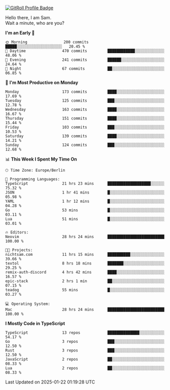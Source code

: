 <a href="https://gitroll.io/profile/u8g4G6FTZM7WSCSqTRPGSHZygT4O2" target="_blank"><img src="https://gitroll.io/api/badges/profiles/v1/u8g4G6FTZM7WSCSqTRPGSHZygT4O2?theme=nord" alt="GitRoll Profile Badge"/></a>

Hello there, I am Sam.  
Wait a minute, who are you?
  
<!--START_SECTION:waka-->
**I'm an Early 🐤** 

```text
🌞 Morning                200 commits         █████░░░░░░░░░░░░░░░░░░░░   20.45 % 
🌆 Daytime                470 commits         ████████████░░░░░░░░░░░░░   48.06 % 
🌃 Evening                241 commits         ██████░░░░░░░░░░░░░░░░░░░   24.64 % 
🌙 Night                  67 commits          ██░░░░░░░░░░░░░░░░░░░░░░░   06.85 % 
```
📅 **I'm Most Productive on Monday** 

```text
Monday                   173 commits         ████░░░░░░░░░░░░░░░░░░░░░   17.69 % 
Tuesday                  125 commits         ███░░░░░░░░░░░░░░░░░░░░░░   12.78 % 
Wednesday                163 commits         ████░░░░░░░░░░░░░░░░░░░░░   16.67 % 
Thursday                 151 commits         ████░░░░░░░░░░░░░░░░░░░░░   15.44 % 
Friday                   103 commits         ███░░░░░░░░░░░░░░░░░░░░░░   10.53 % 
Saturday                 139 commits         ████░░░░░░░░░░░░░░░░░░░░░   14.21 % 
Sunday                   124 commits         ███░░░░░░░░░░░░░░░░░░░░░░   12.68 % 
```


📊 **This Week I Spent My Time On** 

```text
🕑︎ Time Zone: Europe/Berlin

💬 Programming Languages: 
TypeScript               21 hrs 23 mins      ███████████████████░░░░░░   75.32 % 
JSON                     1 hr 41 mins        █░░░░░░░░░░░░░░░░░░░░░░░░   05.98 % 
YAML                     1 hr 12 mins        █░░░░░░░░░░░░░░░░░░░░░░░░   04.28 % 
Go                       53 mins             █░░░░░░░░░░░░░░░░░░░░░░░░   03.11 % 
Lua                      51 mins             █░░░░░░░░░░░░░░░░░░░░░░░░   03.01 % 

🔥 Editors: 
Neovim                   28 hrs 24 mins      █████████████████████████   100.00 % 

🐱‍💻 Projects: 
nichtsam.com             11 hrs 15 mins      ██████████░░░░░░░░░░░░░░░   39.66 % 
textol                   8 hrs 18 mins       ███████░░░░░░░░░░░░░░░░░░   29.25 % 
remix-auth-discord       4 hrs 42 mins       ████░░░░░░░░░░░░░░░░░░░░░   16.57 % 
epic-stack               2 hrs 1 min         ██░░░░░░░░░░░░░░░░░░░░░░░   07.15 % 
teadog                   55 mins             █░░░░░░░░░░░░░░░░░░░░░░░░   03.27 % 

💻 Operating System: 
Mac                      28 hrs 24 mins      █████████████████████████   100.00 % 
```

**I Mostly Code in TypeScript** 

```text
TypeScript               13 repos            ██████████████░░░░░░░░░░░   54.17 % 
Go                       3 repos             ███░░░░░░░░░░░░░░░░░░░░░░   12.50 % 
Rust                     3 repos             ███░░░░░░░░░░░░░░░░░░░░░░   12.50 % 
JavaScript               2 repos             ██░░░░░░░░░░░░░░░░░░░░░░░   08.33 % 
Lua                      2 repos             ██░░░░░░░░░░░░░░░░░░░░░░░   08.33 % 
```




 Last Updated on 2025-01-22 01:19:28 UTC
<!--END_SECTION:waka-->
